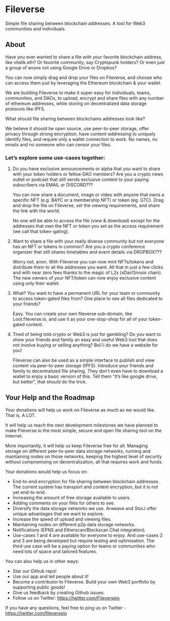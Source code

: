 # Fileverse

Simple file sharing between blockchain addresses. A tool for Web3 communities and individuals. 

## About

Have you ever wanted to share a file with your favorite blockchain address, like vitalik.eth? Or favorite community, say Cryptopunk holders? Or even just a group of anons not using Google Drive or Dropbox?

You can now simply drag and drop your files on Fileverse, and choose who can access them just by leveraging the Ethereum blockchain & your wallet.

We are building Fileverse to make it super easy for individuals, teams, communities, and DAOs, to upload, encrypt and share files with any number of ethereum addresses, while storing on decentralized data storage protocols like IPFS.

What should file sharing between blockchains addresses look like? 

We believe it should be open source, use peer-to-peer storage, offer privacy through strong encryption, have content-addressing to uniquely identify files, and require only a wallet connection to work. No names, no emails and no someone who can censor your files.



### Let’s explore some use-cases together:

1. Do you have exclusive announcements or alpha that you want to share with your token holders or fellow DAO members? Are you a crypto news outlet or podcast that still sends exclusive content to your paying subscribers via EMAIL or DISCORD??? 

    You can now share a document, image or video with anyone that owns a specific NFT (e.g. BAYC or a membership NFT) or token (eg. GTC). Drag and drop the file on Fileverse, set the viewing requirements, and share the link with the world.

    No one will be able to access the file (view & download) except for the addresses that own the NFT or token you set as the access requirement (we call that token-gating). 


2. Want to share a file with your really diverse community but not everyone has an NFT or tokens in common? Are you a crypto conference organizer that still shares timetables and event details via DROPBOX???
  
    Worry not, anon. With Fileverse you can now mint NFTs/tokens and distribute them to all the addresses you want. All that in just a few clicks and with near zero fees thanks to the magic of L2s (xDai/Gnosis chain). The new owners of your NFT/token can now enjoy exclusive content using only their wallet.


3. What? You want to have a permanent URL for your team or community to access token-gated files from? One place to see all files dedicated to your friends? 

    Easy. You can create your own fileverse sub-domain, like Loot.fileverse.io, and use it as your one-stop-shop for all of your token-gated content.


4. Tired of being told crypto or Web3 is just for gambling? Do you want to show your friends and family an easy and useful Web3 tool that does not involve buying or selling anything? Boïïï do we have a website for you! 

    Fileverse can also be used as a simple interface to publish and view content via peer-to-peer storage (IPFS). Introduce your friends and family to decentralized file sharing. They don’t even have to download a wallet to enjoy a basic version of this. Tell them “it’s like google drive, but better”, that should do the trick. 

## Your Help and the Roadmap

Your donations will help us work on Fileverse as much as we would like. That is, A LOT.

It will help us reach the next development milestones we have planned to make Fileverse.io the most simple, secure and open file sharing tool on the Internet.

More importantly, it will help us keep Fileverse free for all. Managing storage on different peer-to-peer data storage networks, running and maintaining nodes on those networks, keeping the highest level of security without compromising on decentralization, all that requires work and funds.

Your donations would help us focus on:
* End-to-end encryption for file sharing between blockchain addresses. The current system has transport and content encryption, but it is not yet end-to-end.
* Increasing the amount of free storage available to users.
* Adding comments on your files for others to see.
* Diversify the data storage networks we use. Arweave and StorJ offer unique advantages that we want to explore. 
* Increase the speed of upload and viewing files.
* Maintaining nodes on different p2p data storage networks.
* Notifications (EPNS and Etherscan/Blockscan Chat integration).
* Use-cases 1 and 4 are available for everyone to enjoy. And use-cases 2 and 3 are being developed but require testing and optimisation. The third use case will be a paying option for teams or communities who need lots of space and tailored features.

You can also help us in other ways:
* Star our Github repo!
* Use our app and tell people about it! 
* Become a contributor to Fileverse. Build your own Web3 portfolio by supporting public goods! 
* Give us feedback by creating Github issues. 
* Follow us on Twitter: https://twitter.com/Fileverseio

If you have any questions, feel free to ping us on Twitter - https://twitter.com/fileverseio
